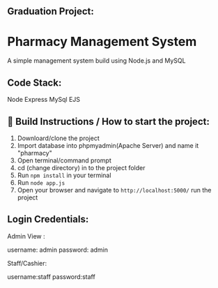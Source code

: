 ## Graduation Project:
# Pharmacy Management System

A simple management system build using Node.js and MySQL


## Code Stack:

Node
Express
MySql
EJS
## 🚀 Build Instructions / How to start the project:

1) Downloard/clone the project
2) Import database into phpmyadmin(Apache Server) and name it "pharmacy"
3) Open terminal/command prompt 
4) cd (change directory) in to the project folder
5) Run `npm install` in your terminal
6) Run `node app.js` 
7) Open your browser and navigate to `http://localhost:5000/`
run the project
## Login Credentials:

Admin View :

username: admin
password: admin

Staff/Cashier:

username:staff
password:staff
